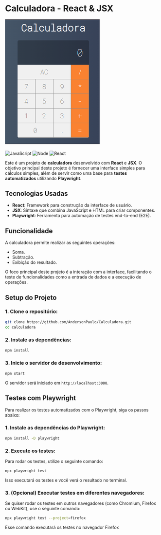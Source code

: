 # Calculadora - React & JSX

<img src="/imagens/Calculadora.png">
<div style="display: inline_block"><br/>
 
  <img align="center" alt="JavaScript" src="https://img.shields.io/badge/JavaScript-F7DF1E?style=for-the-badge&logo=javascript&logoColor=black"/>
  <img align="center" alt="Node" src="https://img.shields.io/badge/Node.js-43853D?style=for-the-badge&logo=node.js&logoColor=white"/>
  <img align="center" alt="React" src="https://img.shields.io/badge/React-20232A?style=for-the-badge&logo=react&logoColor=61DAFB"/>

</div>

Este é um projeto de **calculadora** desenvolvido com **React** e **JSX**. O objetivo principal deste projeto é fornecer uma interface simples para cálculos simples, além de servir como uma base para **testes automatizados** utilizando **Playwright**.

## Tecnologias Usadas

- **React**: Framework para construção da interface de usuário.
- **JSX**: Sintaxe que combina JavaScript e HTML para criar componentes.
- **Playwright**: Ferramenta para automação de testes end-to-end (E2E).

## Funcionalidade

A calculadora permite realizar as seguintes operações:

- Soma.
- Subtração.
- Exibição do resultado.

O foco principal deste projeto é a interação com a interface, facilitando o teste de funcionalidades como a entrada de dados e a execução de operações.

## Setup do Projeto

### 1. Clone o repositório:

```bash
git clone https://github.com/AndersonPaulo/Calculadora.git
cd calculadora
```

### 2. Instale as dependências:

```bash
npm install
```

### 3. Inicie o servidor de desenvolvimento:

```bash
npm start
```

O servidor será iniciado em `http://localhost:3000`.

## Testes com Playwright

Para realizar os testes automatizados com o Playwright, siga os passos abaixo:

### 1. Instale as dependências do Playwright:

```bash
npm install -D playwright
```


### 2. Execute os testes:

Para rodar os testes, utilize o seguinte comando:

```bash
npx playwright test
```

Isso executará os testes e você verá o resultado no terminal.

### 3. (Opcional) Executar testes em diferentes navegadores:

Se quiser rodar os testes em outros navegadores (como Chromium, Firefox ou WebKit), use o seguinte comando:

```bash
npx playwright test --project=firefox
```

Esse comando executará os testes no navegador Firefox
